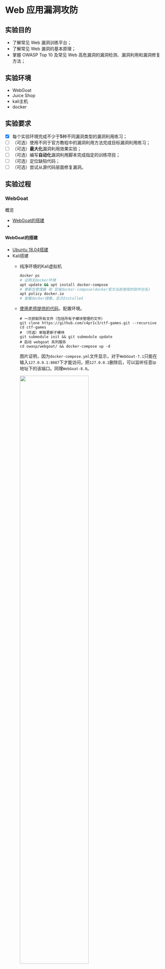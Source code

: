 # Web 应用漏洞攻防

## 实验目的

- 了解常见 Web 漏洞训练平台；
- 了解常见 Web 漏洞的基本原理；
- 掌握 OWASP Top 10 及常见 Web 高危漏洞的漏洞检测、漏洞利用和漏洞修复方法；

## 实验环境

- WebGoat
- Juice Shop
- kali主机
- docker

## 实验要求

- [x] 每个实验环境完成不少于**5**种不同漏洞类型的漏洞利用练习；
- [ ] （可选）使用不同于官方教程中的漏洞利用方法完成目标漏洞利用练习；
- [ ] （可选）**最大化**漏洞利用效果实验；
- [ ] （可选）编写**自动化**漏洞利用脚本完成指定的训练项目；
- [ ] （可选）定位缺陷代码；
- [ ] （可选）尝试从源代码层面修复漏洞。

## 实验过程

### WebGoat

概览
- [WebGoat的搭建](#webgoat%e7%9a%84%e6%90%ad%e5%bb%ba)
- [](#parameter-tampering-%e6%9c%aa%e9%aa%8c%e8%af%81%e7%9a%84%e7%94%a8%e6%88%b7%e8%be%93%e2%bc%8a)

#### WebGoat的搭建

- [Ubuntu 18.04搭建](https://github.com/c4pr1c3/ac-demo#ubuntu-1804-%E4%B8%8A%E9%85%8D%E7%BD%AE%E6%9C%AC%E9%A1%B9%E7%9B%AE)
- Kali搭建
  - 纯净环境的Kali虚拟机   
    ```bash
    docker ps
    # 证明无docker环境
    apt update && apt install docker-compose
    # 更新包管理器 和 安装docker-compose(docker官方当前使用的软件包名)
    apt policy docker.io
    # 查看docker镜像，显示Installed
    ```
  - [使用老师提供的代码](https://github.com/c4pr1c3/ctf-games)，配置环境。
    ```
    # 一次获取所有文件（包括所有子模块管理的文件）
    git clone https://github.com/c4pr1c3/ctf-games.git --recursive
    cd ctf-games
    # （可选）单独更新子模块
    git submodule init && git submodule update
    # 启动 webgoat 系列服务
    cd owasp/webgoat/ && docker-compose up -d
    ```
    图片证明，因为`docker-compose.yml`文件显示，对于`WebGoat-7.1`只能在输入`127.0.0.1:8087`下才能访问，把`127.0.0.1`删除后，可以监听任意ip地址下的该端口。同理`WebGoat-8.0`。
    
    <img src="imgs/webgoat7and8.png" width=70%>
  - 启动环境后，查看webgoat7.1和8.0，都处于健康状态。

    <img src="imgs/healthy.png" width=70%>
  - 打开`Kali-WebGoat`浏览器输入`ip地址/WebGoat/attack`或者`ip地址/WebGoat/login`进入登陆页面
    - WebGoat-7.1 以普通用户或者管理员身份登录 `127.0.0.1:8087/WebGoat/attack`

        <img src="imgs/webgoat7login.png" width=50%>
    - WebGoat-8.0 需要注册后再登录 `127.0.0.1:8088/WebGoat/attack`
        
        <img src="imgs/webgoat8login.png" width=50%>
- `Burp Suite`使用基础
  - 正向代理工具，浏览器配合使用`Burp Suite`
  - 在`firefox add-ons`装扩展`Proxy SwitchyOmega`，不用每次更改系统配置
        
    <img src="imgs/newprofile.png">

    - `Burp Suite`的相关配置信息
        
        <img src="imgs/burpsuiteparameterset.png" width=70%>
    - `Burp Suite`的设置

        <img src="imgs/proxylistenrunning.png" width=70%>
  - 手动更改Firefox的Connection Settings 
    - HTTP Proxy 127.0.0.1 Port:8080(Burp Suite默认)
    - No Proxy for  去掉 `localhost,127.0.0.1`
  - `Proxy`设置`intercept is off`，`Burp Suite`能够拦截通过的数据包
  - `Proxy`设置`intercept is on`，burpsuite会拦截所有的请求(相当于网络请求的断点模式)，随便更改`Raw packets`，再`forward`。
  - 一个使用实例
    <img src="imgs/burpsuiteproxy.png">

#### Parameter Tampering (未验证的用户输⼊)

- 攻击者对HTTP请求进行修改
  - 修改`URL/请求字符串/HTTP 请求头/Cookies/表单域/隐藏域`
- 漏洞利用
  - 获得对客户端缓存、Cookie、请求编码等的控制/强制浏览/命令执行/Cookie 毒化和隐藏域控制
  - 篡改工具：`Burp Suite`
- 原因：
  - 只在客户端进行了输入验证
  - 输入数据过滤时未进行规范化，导致过滤措施被绕过
- 安全加固方法
  - 所有的用户输入需要在服务端进行集中的统一验证
  - 不“滥用”隐藏域，重要数据应存储在 Session 中或对请求参数进行签名验证。
  - 对于请求参数需要严格验证其类型
  
##### Bypass front-end restrictions 「WebGoat-8.0」

- 绕过前端的限制
  - 前端：浏览器
  - 后端：用户端
- 突破限制
  - Test One：直接在`Burp Suite`的界面进行修改后，转发包，成功。
    证明前端页面的下拉框、单选框、多选框和文本框的限制**无用**。
        
    <img src="imgs/Bypassfront-endrestrictions.png" width=70%>
  - Test Two[待解决]
    >there is some mechanism in place to prevent users from sending altered field values to server, such as validation before sending 用发送前验证防止修改字段
    >绕过方法：重放攻击

    <img src="imgs/validation.png" width=70%>

##### Bypass HTML Field Restrictions 「WebGoat-7.1」

- 绕过HTML字段的限制

##### Exploit Hidden Fields 「WebGoat-7.1」

- 利用隐藏字段

#### Injection Flaws (注⼊缺陷)

##### Command Injection (命令注入攻击) 「WebGoat-7.1」

- 攻击`parameter-driven sites`，将用户输入未经过滤或者过滤不严就直接当作系统命令进行执行。
- 命令连接符号
  - && 前一个指令执行成功，后面的指令才继续执行，就像进行与操作一样
  - || 前一个命令执行失败，后面的才继续执行，类似于或操作
  - & 直接连接多个命令
  - | 管道符，将前一个命令的输出作为下一个命令的输入
  - ; 直接连接多个命令
- 解决方法
  > sanitize(清理) all input data, especially data that will used in OS command, scripts, and database queries 
- 实验过程
  "&& echo "hello world
  
  <img src="imgs/commandinjection.gif">

##### SQL Injection 「WebGoat-7.1」

##### SQL Injection 「WebGoat-8.0」

#### Cross-Site Scripting

##### Phishing with XSS 「WebGoat-7.1」

- 漏洞利用
  > Insert html to that requests credentials 请求凭据
  > Add javascript to actually collect the credentials
  > Post the credentials to http://localhost:8080/WebGoat/catcher?PROPERTY=yes...
- 实验过程[莫名其妙的过了]
  <script>alert('hacked')</script> 

##### Stored XSS Attacks 「WebGoat-7.1」

<img src="imgs/storexss.gif" width=70%>

##### Stored XSS Attacks (跨站点脚本XSS) 「WebGoat-8.0」

##### Cross Site Request Forgery (CSRF) (跨站点请求伪造) 「WebGoat-8.0」

- `One Click Attack` 或者 `Session Riding` 

#### Authentication Flows (认证缺陷)

##### Session Management Flaws (脆弱的访问控制) 「WebGoat-7.1」

- Password Strength [看了solution，还涉及到计算知识]
- Forget Password
  - 某些网站用于找回密码的认证问题过于简单，可以通过暴力求解
    
    <img src="imgs/forgetpsw.png" width=70%>

#### Malicious Execution (恶意执行)

##### Malicious File Execution (⽂件上传漏洞) 「WebGoat-7.1」

```
<HTML>

<% java.io.File file= newjava.io.File("/.extract/webapps/WebGoat/mfe_target/guest.txt");file.createNewFile();%>

</HTML>
```
- 实验过程
  - 先上传图片
  - 后上传`.jsp`，虽然是`.jsp`文件，但是浏览器的预览功能还是会识别成图片，所以可以右键`view image info`和`copy image location`。
  - 一旦`copy image location`后，将代码放入网址栏？？？，就可以成功执行

    <img src="imgs/MaliciousFileExecution.gif">

### Juice Shop

## 实验问题解决与总结

1. `docker-compose up -d`后报错
   ```
   ERROR: Couldn't connect to Docker daemon at http+docker://localhost - is it running?
   If it's at a non-standard location, specify the URL with the DOCKER_HOST environment variable.
   
   service docker status 
   # 查看docker是否运行，状态为Active: inactive (dead)

   systemctl start docker
   # 启动

   systemctl stop docker
   # 关闭
   ```

## 参考资料